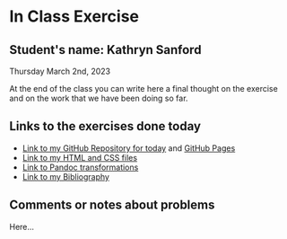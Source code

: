 # In Class Exercise
## Student's name: Kathryn Sanford 

Thursday March 2nd, 2023 

At the end of the class you can write here a final thought on the exercise and on the work that we have been doing so far. 

## Links to the exercises done today 

- [Link to my GitHub Repository for today](https://www.github.com/kes151/DHExercise) and [GitHub Pages](/DHExercise)
- [Link to my HTML and CSS files](/DHExercise/exercise2.html)
- [Link to Pandoc transformations](/DHExercise/pandoc_transformations.zip)
- [Link to my Bibliography](/DHExercise/bibliography.html)

## Comments or notes about problems 

Here...
